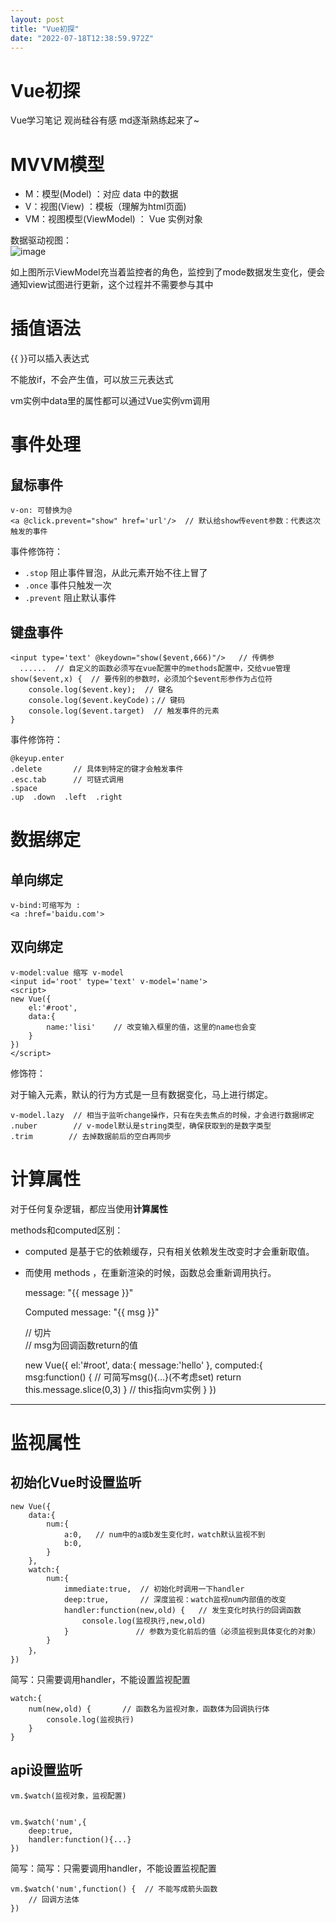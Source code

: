 ```yaml
---
layout: post
title: "Vue初探"
date: "2022-07-18T12:38:59.972Z"
---
```

Vue初探
=====

Vue学习笔记 观尚硅谷有感 md逐渐熟练起来了~

MVVM模型
======

*   M：模型(Model) ：对应 data 中的数据
*   V：视图(View) ：模板（理解为html页面)
*   VM：视图模型(ViewModel) ： Vue 实例对象

数据驱动视图：  
![image](https://img2022.cnblogs.com/blog/2722623/202207/2722623-20220718202817291-1233687476.jpg)

如上图所示ViewModel充当着监控者的角色，监控到了mode数据发生变化，便会通知view试图进行更新，这个过程并不需要参与其中

插值语法
====

{{ }}可以插入表达式

不能放if，不会产生值，可以放三元表达式

vm实例中data里的属性都可以通过Vue实例vm调用

事件处理
====

鼠标事件
----

    v-on: 可替换为@
    <a @click.prevent="show" href='url'/>  // 默认给show传event参数：代表这次触发的事件
    

事件修饰符：

*   `.stop` 阻止事件冒泡，从此元素开始不往上冒了
*   `.once` 事件只触发一次
*   `.prevent` 阻止默认事件

键盘事件
----

    <input type='text' @keydown="show($event,666)"/>   // 传俩参 
      ......  // 自定义的函数必须写在vue配置中的methods配置中，交给vue管理
    show($event,x) {  // 要传别的参数时，必须加个$event形参作为占位符
    	console.log($event.key);  // 键名
    	console.log($event.keyCode)；// 键码
    	console.log($event.target)  // 触发事件的元素
    }
    

事件修饰符：

    @keyup.enter
    .delete       // 具体到特定的键才会触发事件
    .esc.tab	  // 可链式调用
    .space
    .up  .down  .left  .right
    

数据绑定
====

单向绑定
----

    v-bind:可缩写为 :
    <a :href='baidu.com'>
    

双向绑定
----

    v-model:value 缩写 v-model
    <input id='root' type='text' v-model='name'>
    <script>
    new Vue({
    	el:'#root',
    	data:{
    		name:'lisi'    // 改变输入框里的值，这里的name也会变
    	}
    })
    </script>
    

修饰符：

对于输入元素，默认的行为方式是一旦有数据变化，马上进行绑定。

    v-model.lazy  // 相当于监听change操作，只有在失去焦点的时候，才会进行数据绑定
    .nuber        // v-model默认是string类型，确保获取到的是数字类型
    .trim        // 去掉数据前后的空白再同步
    

计算属性
====

对于任何复杂逻辑，都应当使用**计算属性**

methods和computed区别：

*   computed 是基于它的依赖缓存，只有相关依赖发生改变时才会重新取值。
    
*   而使用 methods ，在重新渲染的时候，函数总会重新调用执行。
    

    <div id="root">
      <p> message: "{{ message }}"</p>
      <p>Computed message: "{{ msg }}"</p>   // 切片
    </div>					// msg为回调函数return的值
    

    new Vue({
        el:'#root',
        data:{
            message:'hello'
        },
        computed:{
            msg:function() {	// 可简写msg(){...}(不考虑set)
                return this.message.slice(0,3)
            }       // this指向vm实例
        }
    })
    

* * *

监视属性
====

初始化Vue时设置监听
-----------

    new Vue({
        data:{
            num:{     
                a:0,   // num中的a或b发生变化时，watch默认监视不到
                b:0,
            }
        },
        watch:{
            num:{  
                immediate:true,  // 初始化时调用一下handler
                deep:true,       // 深度监视：watch监视num内部值的改变
                handler:function(new,old) {   // 发生变化时执行的回调函数
                    console.log(监视执行,new,old)
                }				// 参数为变化前后的值（必须监视到具体变化的对象）
            }
        }，
    })
    

简写：只需要调用handler，不能设置监视配置

    watch:{
        num(new,old) {       // 函数名为监视对象，函数体为回调执行体
        	console.log(监视执行)
        }
    }
    

api设置监听
-------

    vm.$watch(监视对象，监视配置)
    

    vm.$watch('num',{       
        deep:true,
        handler:function(){...}
    })
    

简写：简写：只需要调用handler，不能设置监视配置

    vm.$watch('num',function() {  // 不能写成箭头函数 
        // 回调方法体
    })